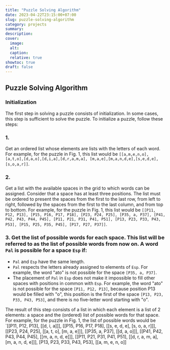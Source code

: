 ```yaml
---
title: "Puzzle Solving Algorithm"
date: 2023-04-22T23:15:00+07:00
slug: puzzle-solving-algorithm
category: projects
summary:
description:
cover:
  image:
  alt:
  caption:
  relative: true
showtoc: true
draft: false
---
```


## Puzzle Solving Algorithm

### Initialization

The first step in solving a puzzle consists of initialization. In some cases, this step is sufficient to solve the puzzle. To initialize a puzzle, follow these steps:

### 1.

Get an ordered list whose elements are lists with the letters of each word. For example, for the puzzle in Fig. 1, this list would be `[[a,m,e,n,o],[a,t,o],[d,a,o],[d,i,a],[d,r,a,m,a], [m,a,e],[m,a,n,d,e],[s,e,d,e],[s,o,a,r]]`.

### 2.

Get a list with the available spaces in the grid to which words can be assigned. Consider that a space has at least three positions. The list must be ordered to present the spaces from the first to the last row, from left to right, followed by the spaces from the first to the last column, and from top to bottom. For example, for the puzzle in Fig. 1, this list would be `[[P11, P12, P13], [P15, P16, P17, P18], [P23, P24, P25], [P35, a, P37], [P41, P42, P43, P44, P45], [P11, P21, P31, P41, P51], [P13, P23, P33, P43, P53], [P15, P25, P35, P45], [P17, P27, P37]]`.

### 3. Get the list of possible words for each space. This list will be referred to as the list of possible words from now on. A word `Pal` is possible for a space `Esp` if:

- `Pal` and `Esp` have the same length.
- `Pal` respects the letters already assigned to elements of `Esp`. For example, the word "ato" is not possible for the space `[P35, a, P37]`.
- The placement of `Pal` in `Esp` does not make it impossible to fill other spaces with positions in common with `Esp`. For example, the word "ato" is not possible for the space `[P11, P12, P13]`, because position P13 would be filled with "o", this position is the first of the space `[P13, P23, P33, P43, P53]`, and there is no five-letter word starting with "o".

The result of this step consists of a list in which each element is a list of 2 elements: a space and the (ordered) list of possible words for that space. For example, for the puzzle in Fig. 1, the list of possible words would be `[[P11, P12, P13], [[d, i, a]]], [[P15, P16, P17, P18], [[s, e, d, e], [s, o, a, r]]], [[P23, P24, P25], [[a, t, o], [m, a, e]]], [[P35, a, P37], [[d, a, o]]], [[P41, P42, P43, P44, P45], [[m, a, n, d, e]]], [[P11, P21, P31, P41, P51], [[d, r, a, m, a], [m, a, n, d, e]]], [P13, P23, P33, P43, P53], [[a, m, e, n, o]]
